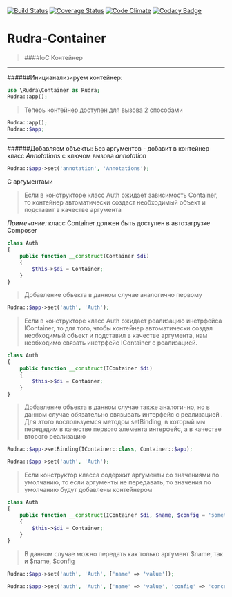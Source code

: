 [![Build Status](https://travis-ci.org/Jagepard/Rudra-Container.svg?branch=master)](https://travis-ci.org/Jagepard/Rudra-Container)
[![Coverage Status](https://coveralls.io/repos/github/Jagepard/Rudra-Container/badge.svg?branch=master)](https://coveralls.io/github/Jagepard/Rudra-Container?branch=master)
[![Code Climate](https://codeclimate.com/github/Jagepard/Rudra-Container/badges/gpa.svg)](https://codeclimate.com/github/Jagepard/Rudra-Container)
[![Codacy Badge](https://api.codacy.com/project/badge/Grade/c1e7d5fe3a4946459fc14e9a455dd878)](https://www.codacy.com/app/Jagepard/Rudra-Container?utm_source=github.com&amp;utm_medium=referral&amp;utm_content=Jagepard/Rudra-Container&amp;utm_campaign=Badge_Grade)
# Rudra-Container
>####IoC Контейнер

***
######Иницианализируем контейнер:

```php
use \Rudra\Container as Rudra;
Rudra::app();
``` 
>Теперь контейнер доступен для вызова 2 способами

```php
Rudra::app();
Rudra::$app;
``` 
***    
######Добавляем объекты:
Без аргументов - добавит в контейнер класс *Annotations* с ключом вызова *annotation*
```php
Rudra::$app->set('annotation', 'Annotations');
```

С аргументами
>Если в конструкторе класс Auth ожидает зависимость Container, то контейнер автоматически создаст необходимый объект 
и подставит в качестве аргумента

*Примечание:* класс Container должен быть доступен в автозагрузке Composer

```php
class Auth
{
    public function __construct(Container $di)
    {
        $this->$di = Container;
    }
}
```
>Добавление объекта в данном случае аналогично первому

```php
Rudra::$app->set('auth', 'Auth');
```
>Если в конструкторе класс Auth ожидает реализацию инетрфейса IContainer, то для того, чтобы контейнер автоматически 
создал необходимый объект и подставил в качестве аргумента, нам необходимо связать инетрфейс IContainer с реализацией.
```php
class Auth
{
    public function __construct(IContainer $di)
    {
        $this->$di = Container;
    }
}
```
>Добавление объекта в данном случае также аналогично, но в данном случае обязательно связывать интерфейс с реализацией
. Для этого воспользуемся методом setBinding, в который мы передадим в качестве первого элемента интерфейс, а в 
качестве второго реализацию
```php
Rudra::$app->setBinding(IContainer::class, Container::$app);
```
```php
Rudra::$app->set('auth', 'Auth');
```

>Если конструктор класса содержит аргументы со значениями по умолчанию, то если аргументы не передавать, то значения 
по умолчанию будут добавлены контейнером
```php
class Auth
{
    public function __construct(IContainer $di, $name, $config = 'something')
    {
        $this->$di = Container;
    }
}
```

>В данном случае можно передать как только аргумент $name, так и $name, $config

```php
Rudra::$app->set('auth', 'Auth', ['name' => 'value']);
```
```php
Rudra::$app->set('auth', 'Auth', ['name' => 'value', 'config' => 'concrete']);
```


